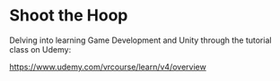 # Shoot the Hoop

Delving into learning Game Development and Unity through the tutorial class on Udemy:

https://www.udemy.com/vrcourse/learn/v4/overview
